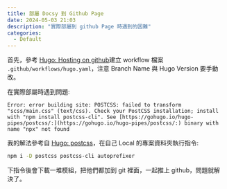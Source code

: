 ```yaml
---
title: 部屬 Docsy 到 Github Page
date: 2024-05-03 21:03
description: "實際部屬到 github Page 時遇到的困難"
categories:
  - Default
---
```


首先，參考 [Hugo: Hosting on github](https://gohugo.io/hosting-and-deployment/hosting-on-github/)建立 workflow 檔案 `.github/workflows/hugo.yaml`，注意 Branch Name 與 Hugo Version 要手動改。

在實際部屬時遇到問題: 
```
Error: error building site: POSTCSS: failed to transform "scss/main.css" (text/css). Check your PostCSS installation; install with "npm install postcss-cli". See [https://gohugo.io/hugo-pipes/postcss/:](https://gohugo.io/hugo-pipes/postcss/:) binary with name "npx" not found
```

我的解法參考自 [Hugo: postcss](https://gohugo.io/hugo-pipes/postcss/)，在自己 Local 的專案資料夾執行指令: 
```bash 
npm i -D postcss postcss-cli autoprefixer
```

下指令後會下載一堆模組，把他們都加到 git 裡面，一起推上 github，問題就解決了。